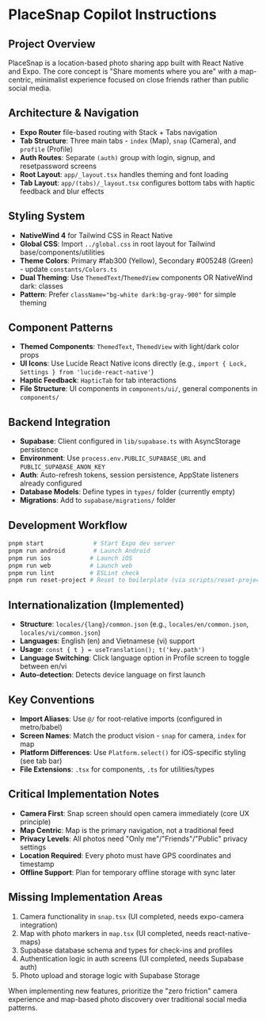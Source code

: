 # PlaceSnap Copilot Instructions

## Project Overview

PlaceSnap is a location-based photo sharing app built with React Native and Expo. The core concept is "Share moments where you are" with a map-centric, minimalist experience focused on close friends rather than public social media.

## Architecture & Navigation

- **Expo Router** file-based routing with Stack + Tabs navigation
- **Tab Structure**: Three main tabs - `index` (Map), `snap` (Camera), and `profile` (Profile)
- **Auth Routes**: Separate `(auth)` group with login, signup, and resetpassword screens
- **Root Layout**: `app/_layout.tsx` handles theming and font loading
- **Tab Layout**: `app/(tabs)/_layout.tsx` configures bottom tabs with haptic feedback and blur effects

## Styling System

- **NativeWind 4** for Tailwind CSS in React Native
- **Global CSS**: Import `../global.css` in root layout for Tailwind base/components/utilities
- **Theme Colors**: Primary #fab300 (Yellow), Secondary #005248 (Green) - update `constants/Colors.ts`
- **Dual Theming**: Use `ThemedText`/`ThemedView` components OR NativeWind dark: classes
- **Pattern**: Prefer `className="bg-white dark:bg-gray-900"` for simple theming

## Component Patterns

- **Themed Components**: `ThemedText`, `ThemedView` with light/dark color props
- **UI Icons**: Use Lucide React Native icons directly (e.g., `import { Lock, Settings } from 'lucide-react-native'`)
- **Haptic Feedback**: `HapticTab` for tab interactions
- **File Structure**: UI components in `components/ui/`, general components in `components/`

## Backend Integration

- **Supabase**: Client configured in `lib/supabase.ts` with AsyncStorage persistence
- **Environment**: Use `process.env.PUBLIC_SUPABASE_URL` and `PUBLIC_SUPABASE_ANON_KEY`
- **Auth**: Auto-refresh tokens, session persistence, AppState listeners already configured
- **Database Models**: Define types in `types/` folder (currently empty)
- **Migrations**: Add to `supabase/migrations/` folder

## Development Workflow

```bash
pnpm start              # Start Expo dev server
pnpm run android        # Launch Android
pnpm run ios           # Launch iOS
pnpm run web           # Launch web
pnpm run lint          # ESLint check
pnpm run reset-project # Reset to boilerplate (via scripts/reset-project.js)
```

## Internationalization (Implemented)

- **Structure**: `locales/{lang}/common.json` (e.g., `locales/en/common.json`, `locales/vi/common.json`)
- **Languages**: English (en) and Vietnamese (vi) support
- **Usage**: `const { t } = useTranslation(); t('key.path')`
- **Language Switching**: Click language option in Profile screen to toggle between en/vi
- **Auto-detection**: Detects device language on first launch

## Key Conventions

- **Import Aliases**: Use `@/` for root-relative imports (configured in metro/babel)
- **Screen Names**: Match the product vision - `snap` for camera, `index` for map
- **Platform Differences**: Use `Platform.select()` for iOS-specific styling (see tab bar)
- **File Extensions**: `.tsx` for components, `.ts` for utilities/types

## Critical Implementation Notes

- **Camera First**: Snap screen should open camera immediately (core UX principle)
- **Map Centric**: Map is the primary navigation, not a traditional feed
- **Privacy Levels**: All photos need "Only me"/"Friends"/"Public" privacy settings
- **Location Required**: Every photo must have GPS coordinates and timestamp
- **Offline Support**: Plan for temporary offline storage with sync later

## Missing Implementation Areas

1. Camera functionality in `snap.tsx` (UI completed, needs expo-camera integration)
2. Map with photo markers in `map.tsx` (UI completed, needs react-native-maps)
3. Supabase database schema and types for check-ins and profiles
4. Authentication logic in auth screens (UI completed, needs Supabase auth)
5. Photo upload and storage logic with Supabase Storage

When implementing new features, prioritize the "zero friction" camera experience and map-based photo discovery over traditional social media patterns.
